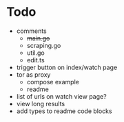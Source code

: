 # Todo
- comments
    - ~~main.go~~
    - scraping.go
    - util.go
    - edit.ts
- trigger button on index/watch page
- tor as proxy
    - compose example
    - readme
- list of urls on watch view page?
- view long results
- add types to readme code blocks